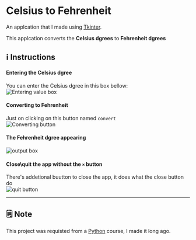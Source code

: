 # Celsius to Fehrenheit
An applcation that I made using [Tkinter](https://docs.python.org/3/library/tkinter.html).

This applcation converts the **Celsius dgrees** to **Fehrenheit dgrees**

## ℹ Instructions
####  Entering the Celsius dgree
You can enter the Celsius dgree in this box bellow:<br>
![Entering value box](https://user-images.githubusercontent.com/67812625/153479613-e414e911-09ba-4ef4-9a07-a4fc3af854fc.png)

#### Converting to Fehrenheit
Just on clicking on this button named `convert`<br>
![Converting button](https://user-images.githubusercontent.com/67812625/153479915-b5ed06ca-b6d9-468a-b730-7546cc4cfcfc.png)

#### The Fehrenheit dgree appearing<br>
![output box](https://user-images.githubusercontent.com/67812625/153480156-7bcd1fcc-d0bb-4f41-b343-b04f0a5e1571.png)

#### Close\quit the app without the `×` button
There's addetional buutton to close the app, it does what the close button do<br>
![quit button](https://user-images.githubusercontent.com/67812625/153480511-997d8114-bbfd-44a0-88e3-3094b26ba91f.png)

<hr>

## 🗒 Note
This project was requisted from a [Python](https://www.python.org/) course, I made it long ago.
